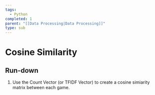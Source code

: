 ```yaml
---
tags:
  - Python
completed: 1
parent: "[[Data Processing|Data Processing]]"
type: sub
---
```

# Cosine Similarity

## Run-down
1. Use the Count Vector (or TFIDF Vector) to create a cosine simiarity matrix between each game.